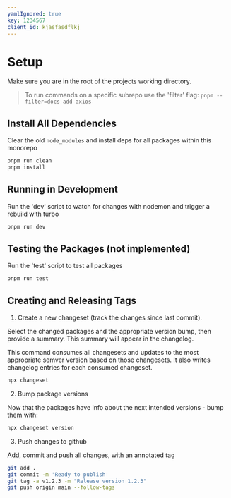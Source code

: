 ```yaml
---
yamlIgnored: true
key: 1234567
client_id: kjasfasdflkj
---
```


# Setup
Make sure you are in the root of the projects working directory.

> To run commands on a specific subrepo use the 'filter' flag:
> `pnpm --filter=docs add axios`



## Install All Dependencies
Clear the old `node_modules` and install deps for all packages within this monorepo

```bash
pnpm run clean
pnpm install
```




## Running in Development
Run the 'dev' script to watch for changes with nodemon and trigger a rebuild with turbo

```bash
pnpm run dev
```

## Testing the Packages (not implemented)
Run the 'test' script to test all packages

```bash
pnpm run test
```



## Creating and Releasing Tags

1. Create a new changeset (track the changes since last commit). 
   
Select the changed packages and the appropriate version bump, then provide a summary. 
This summary will appear in the changelog.

This command consumes all changesets and updates to the most appropriate semver version based on 
those changesets. It also writes changelog entries for each consumed changeset.

```bash
npx changeset
```

2. Bump package versions
   
Now that the packages have info about the next intended versions - bump them with:

```bash
npx changeset version
```

3. Push changes to github

Add, commit and push all changes, with an annotated tag

```bash
git add .
git commit -m 'Ready to publish'
git tag -a v1.2.3 -m "Release version 1.2.3"
git push origin main --follow-tags
```
 